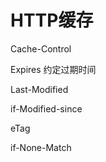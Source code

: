 # HTTP缓存

Cache-Control



Expires 约定过期时间



Last-Modified



if-Modified-since



eTag



if-None-Match
